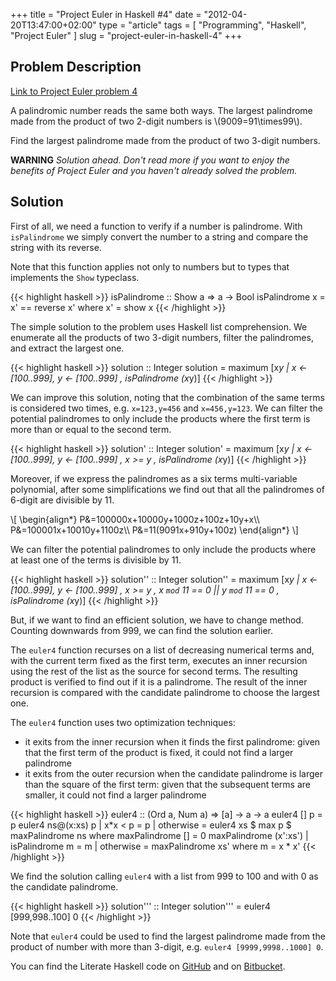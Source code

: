 +++
title      = "Project Euler in Haskell #4"
date       = "2012-04-20T13:47:00+02:00"
type       = "article"
tags       = [ "Programming", "Haskell", "Project Euler" ]
slug       = "project-euler-in-haskell-4"
+++

## Problem Description
[Link to Project Euler problem 4](http://projecteuler.net/problem=4)

A palindromic number reads the same both ways. The largest palindrome made
from the product of two 2-digit numbers is \\(9009=91\times99\\).

Find the largest palindrome made from the product of two 3-digit numbers.

__WARNING__
_Solution ahead. Don't read more if you want to enjoy the benefits of
Project Euler and you haven't already solved the problem._

<!--more-->
## Solution
First of all, we need a function to verify if a number is palindrome.
With `isPalindrome` we simply convert the number to a string and compare
the string with its reverse.

Note that this function applies not only to numbers but to types
that implements the `Show` typeclass.

{{< highlight haskell >}}
isPalindrome    :: Show a => a -> Bool
isPalindrome x  =  x' == reverse x' where x' = show x
{{< /highlight >}}

The simple solution to the problem uses Haskell list comprehension.
We enumerate all the products of two 3-digit numbers, filter the palindromes,
and extract the largest one.

{{< highlight haskell >}}
solution  :: Integer
solution  =  maximum  [x*y | x <- [100..999], y <- [100..999]
                      , isPalindrome (x*y)]
{{< /highlight >}}

We can improve this solution, noting that the combination of the same terms
is considered two times, e.g. `x=123,y=456` and `x=456,y=123`.
We can filter the potential palindromes to only include the products
where the first term is more than or equal to the second term.

{{< highlight haskell >}}
solution'  :: Integer
solution'  =  maximum  [x*y | x <- [100..999], y <- [100..999]
                       , x >= y
                       , isPalindrome (x*y)]
{{< /highlight >}}

Moreover, if we express the palindromes as a six terms multi-variable polynomial,
after some simplifications we find out that all the palindromes of 6-digit
are divisible by 11.

<div>
\[
\begin{align*}
P&=100000x+10000y+1000z+100z+10y+x\\
P&=100001x+10010y+1100z\\
P&=11(9091x+910y+100z)
\end{align*}
\]
</div>

We can filter the potential palindromes to only include the products
where at least one of the terms is divisible by 11.

{{< highlight haskell >}}
solution''  :: Integer
solution''  =  maximum  [x*y | x <- [100..999], y <- [100..999]
                        , x >= y
                        , x `mod` 11 == 0 || y `mod` 11 == 0
                        , isPalindrome (x*y)]
{{< /highlight >}}

But, if we want to find an efficient solution, we have to change method.
Counting downwards from 999, we can find the solution earlier.

The `euler4` function recurses on a list of decreasing numerical terms
and, with the current term fixed as the first term, executes an inner recursion
using the rest of the list as the source for second terms.
The resulting product is verified to find out if it is a palindrome.
The result of the inner recursion is compared with the candidate palindrome
to choose the largest one.

The `euler4` function uses two optimization techniques:

* it exits from the inner recursion when it finds the first palindrome:
given that the first term of the product is fixed, it could not find a larger
palindrome
* it exits from the outer recursion when the candidate palindrome is larger
than the square of the first term: given that the subsequent terms are smaller,
it could not find a larger palindrome

{{< highlight haskell >}}
euler4               :: (Ord a, Num a) => [a] -> a -> a
euler4 []         p  =  p
euler4 ns@(x:xs)  p  |  x*x < p    =  p
                     |  otherwise  =  euler4 xs $ max p $ maxPalindrome ns
                     where
                       maxPalindrome []        =  0
                       maxPalindrome (x':xs')  |  isPalindrome m  =  m
                                               |  otherwise       =  maxPalindrome xs'
                                               where
                                                 m = x * x'
{{< /highlight >}}

We find the solution calling `euler4` with a list from 999 to 100 and with 0 as
the candidate palindrome.

{{< highlight haskell >}}
solution'''  :: Integer
solution'''  =  euler4 [999,998..100] 0
{{< /highlight >}}

Note that `euler4` could be used to find the largest palindrome made from
the product of number with more than 3-digit, e.g. `euler4 [9999,9998..1000] 0`.

You can find the Literate Haskell code on [GitHub](https://github.com/maurotrb/mt-euler)
and on [Bitbucket](https://bitbucket.org/maurotrb/mt-euler).
